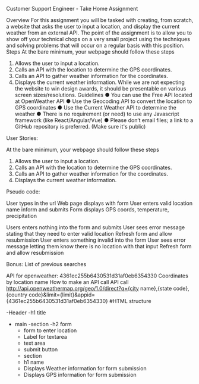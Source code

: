 Customer Support Engineer - Take Home Assignment


Overview
For this assignment you will be tasked with creating, from scratch, a website that asks the user
to input a location, and display the current weather from an external API. The point of the
assignment is to allow you to show off your technical chops on a very small project using the
techniques and solving problems that will occur on a regular basis with this position.
Steps
At the bare minimum, your webpage should follow these steps
1. Allows the user to input a location.
2. Calls an API with the location to determine the GPS coordinates.
3. Calls an API to gather weather information for the coordinates.
4. Displays the current weather information.
While we are not expecting the website to win design awards, it should be presentable on
various screen sizes/resolutions.
Guidelines
● You can use the Free API located at OpenWeather API
● Use the Geocoding API to convert the location to GPS coordinates
● Use the Current Weather API to determine the weather
● There is no requirement (or need) to use any Javascript framework (like
React/Angular/Vue)
● Please don’t email files; a link to a GitHub repository is preferred. (Make sure it's public)


User Stories:

At the bare minimum, your webpage should follow these steps
1. Allows the user to input a location.
2. Calls an API with the location to determine the GPS coordinates.
3. Calls an API to gather weather information for the coordinates.
4. Displays the current weather information.


Pseudo code:

User types in the url
Web page displays with form
User enters valid location name inform and submits
Form displays GPS coords, temperature, precipitation

Users enters nothing into the form and submits
User sees error message stating that they need to enter valid location
Refresh form and allow resubmission
User enters something invalid into the form
User sees error message letting them know there is no location with that input
Refresh form and allow resubmission

Bonus:
List of previous searches 


API for openweather: 4361ec255b6430531d31af0eb6354330
Coordinates by location name
How to make an API call
API call
http://api.openweathermap.org/geo/1.0/direct?q={city name},{state code},{country code}&limit={limit}&appid={4361ec255b6430531d31af0eb6354330}
#HTML structure

-Header 
  -h1 title
- main
  -section
    -h2 form
    - form to enter location
    - Label for textarea
    - text area
    - submit button
  - section
  - h1 name
  - Displays Weather information for form submission
  - Displays GPS information for form submission



 


